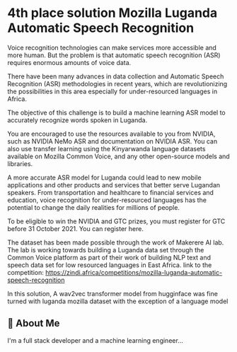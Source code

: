 
# 4th place solution Mozilla Luganda Automatic Speech Recognition

Voice recognition technologies can make services more accessible and more human. But the problem is that automatic speech recognition (ASR) requires enormous amounts of voice data.

There have been many advances in data collection and Automatic Speech Recognition (ASR) methodologies in recent years, which are revolutionizing the possibilities in this area especially for under-resourced languages in Africa.

The objective of this challenge is to build a machine learning ASR model to accurately recognize words spoken in Luganda.

You are encouraged to use the resources available to you from NVIDIA, such as NVIDIA NeMo ASR and documentation on NVIDIA ASR. You can also use transfer learning using the Kinyarwanda language datasets available on Mozilla Common Voice, and any other open-source models and libraries.

A more accurate ASR model for Luganda could lead to new mobile applications and other products and services that better serve Lugandan speakers. From transportation and healthcare to financial services and education, voice recognition for under-resourced languages has the potential to change the daily realities for millions of people.

To be eligible to win the NVIDIA and GTC prizes, you must register for GTC before 31 October 2021. You can register here.

The dataset has been made possible through the work of Makerere AI lab. The lab  is working towards building a Luganda data set through the Common Voice platform as part of their work of building NLP text and speech data set for low resourced languages in East Africa.
link to the competition: https://zindi.africa/competitions/mozilla-luganda-automatic-speech-recognition

In this solution, A wav2vec transformer model from hugginface was fine turned with luganda mozilla dataset with the exception of a language model


## 🚀 About Me
I'm a full stack developer and a machine learning engineer...

